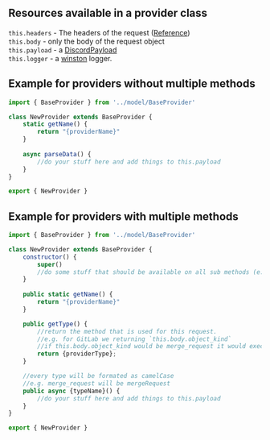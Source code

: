 ## Resources available in a provider class  
`this.headers` - The headers of the request ([Reference](http://expressjs.com/de/4x/api.html#req))  
`this.body` - only the body of the request object  
`this.payload` - a [DiscordPayload](util/DiscordPayload.md)  
`this.logger` - a [winston](https://github.com/winstonjs/winston) logger.

## Example for providers without multiple methods
```ts
import { BaseProvider } from '../model/BaseProvider'

class NewProvider extends BaseProvider {
    static getName() {
        return "{providerName}"
    }
    
    async parseData() {
        //do your stuff here and add things to this.payload
    }
}

export { NewProvider }

```

## Example for providers with multiple methods
```js
import { BaseProvider } from '../model/BaseProvider'

class NewProvider extends BaseProvider {
    constructor() {
        super()
        //do some stuff that should be available on all sub methods (e.g. setting the discord embed color)
    }
    
    public static getName() {
        return "{providerName}"
    }

    public getType() {
        //return the method that is used for this request.
        //e.g. for GitLab we returning `this.body.object_kind`  
        //if this.body.object_kind would be merge_request it would execute the sub method mergeRequest in this class here.
        return {providerType};
    }

    //every type will be formated as camelCase
    //e.g. merge_request will be mergeRequest
    public async {typeName}() {
        //do your stuff here and add things to this.payload
    }
}

export { NewProvider }

```
